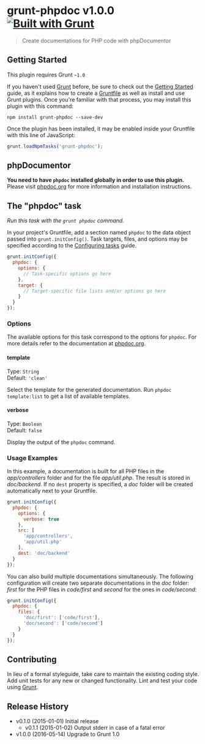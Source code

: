 # grunt-phpdoc v1.0.0 [![Built with Grunt](https://cdn.gruntjs.com/builtwith.png)](http://gruntjs.com/)

> Create documentations for PHP code with phpDocumentor

## Getting Started
This plugin requires Grunt `~1.0`

If you haven't used [Grunt](http://gruntjs.com/) before, be sure to check out
the [Getting Started](http://gruntjs.com/getting-started) guide, as it explains
how to create a [Gruntfile](http://gruntjs.com/sample-gruntfile) as well as
install and use Grunt plugins. Once you're familiar with that process, you may
install this plugin with this command:

```shell
npm install grunt-phpdoc --save-dev
```

Once the plugin has been installed, it may be enabled inside your Gruntfile
with this line of JavaScript:

```js
grunt.loadNpmTasks('grunt-phpdoc');
```

## phpDocumentor
**You need to have `phpdoc` installed globally in order to use this plugin.**
Please visit [phpdoc.org](http://phpdoc.org) for more information and
installation instructions.

## The "phpdoc" task
*Run this task with the `grunt phpdoc` command.*

In your project's Gruntfile, add a section named `phpdoc` to the data object
passed into `grunt.initConfig()`. Task targets, files, and options may be
specified according to the
[Configuring tasks](http://gruntjs.com/configuring-tasks) guide.

```js
grunt.initConfig({
  phpdoc: {
    options: {
      // Task-specific options go here
    },
    target: {
      // Target-specific file lists and/or options go here
    }
  }
});
```

### Options
The available options for this task correspond to the options for `phpdoc`. For
more details refer to the documentation at
[phpdoc.org](http://phpdoc.org/docs/latest/references/commands/project_run.html).

#### template
Type: `String`  
Default: `'clean'`

Select the template for the generated documentation. Run `phpdoc template:list`
to get a list of available templates.

#### verbose
Type: `Boolean`  
Default: `false`

Display the output of the `phpdoc` command.

### Usage Examples
In this example, a documentation is built for all PHP files in the
*app/controllers* folder and for the file *app/util.php*. The result is stored
in *doc/backend*. If no `dest` property is specified, a *doc* folder will be
created automatically next to your Gruntfile.

```js
grunt.initConfig({
  phpdoc: {
    options: {
      verbose: true
    },
    src: [
      'app/controllers',
      'app/util.php'
    ],
    dest: 'doc/backend'
  }
});
```

You can also build multiple documentations simultaneously. The following
configuration will create two separate documentations in the *doc* folder:
*first* for the PHP files in *code/first* and *second* for the ones in
*code/second*:

```js
grunt.initConfig({
  phpdoc: {
    files: {
      'doc/first': ['code/first'],
      'doc/second': ['code/second']
    }
  }
});
```

## Contributing
In lieu of a formal styleguide, take care to maintain the existing coding
style. Add unit tests for any new or changed functionality. Lint and test your
code using [Grunt](http://gruntjs.com/).

## Release History
* v0.1.0 (2015-01-01) Initial release
  * v0.1.1 (2015-01-02) Output stderr in case of a fatal error
* v1.0.0 (2016-05-14) Upgrade to Grunt 1.0
